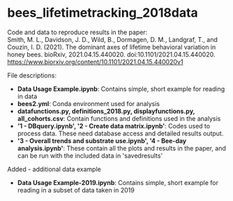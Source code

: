 # bees_lifetimetracking_2018data

Code and data to reproduce results in the paper:<br>
Smith, M. L., Davidson, J. D., Wild, B., Dormagen, D. M., Landgraf, T., and Couzin, I. D. (2021). The dominant axes of lifetime behavioral variation in honey bees. bioRxiv, 2021.04.15.440020. doi:10.1101/2021.04.15.440020.
https://www.biorxiv.org/content/10.1101/2021.04.15.440020v1

File descriptions:

- **Data Usage Example.ipynb**:  Contains simple, short example for reading in data
- **bees2.yml**:  Conda environment used for analysis
- **datafunctions.py, definitions_2018.py, displayfunctions.py, all_cohorts.csv**:  Contain functions and definitions used in the analysis
- **'1 - DBquery.ipynb', '2 - Create data matrix.ipynb'**:  Codes used to process data.  These need database access and detailed results output.
- **'3 - Overall trends and substrate use.ipynb', '4 - Bee-day analysis.ipynb'**:  These contain all the plots and results in the paper, and can be run with the included data in 'savedresults'

Added - additional data example
- **Data Usage Example-2019.ipynb**:  Contains simple, short example for reading in a subset of data taken in 2019
